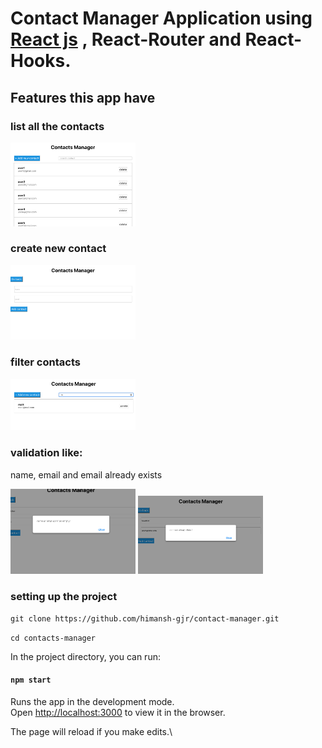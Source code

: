 # Contact Manager Application using [React js](https://reactjs.org) , React-Router and React-Hooks.

## Features this app have

### **list all the contacts**

<img width="200px" src="assets/1.png"/>

### **create new contact**

<img width="200px" src="assets/2.png"/>

### **filter contacts**

<img width="200px" src="assets/3.png"/>

### **validation like:**

name, email and email already exists

<img width="200px" src="assets/4.png"/>
<img width="200px" src="assets/5.png"/>

### setting up the project

`git clone https://github.com/himansh-gjr/contact-manager.git`

`cd contacts-manager`

In the project directory, you can run:

#### `npm start`

Runs the app in the development mode.\
Open [http://localhost:3000](http://localhost:3000) to view it in the browser.

The page will reload if you make edits.\
